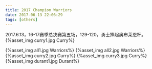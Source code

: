 ```yaml
---
title: 2017 Champion Warriors
date: 2017-06-13 22:06:29
tags: [others]
---
```


2017.6.13，16-17赛季总决赛第五场，129-120，勇士捧起奥布莱恩杯。
{%asset_img curry1.jpg Curry%}
<!--more-->
{%asset_img all1.jpg Warriors%}
{%asset_img all2.jpg Warriors%}
{%asset_img curry2.jpg Curry%}
{%asset_img curry3.jpg Curry%}
{%asset_img durant1.jpg Durant%}





